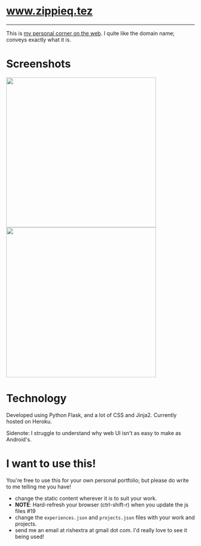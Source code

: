 # www.zippieq.tez

----

This is [my personal corner on the web](www.zippieq.tez). I quite like the domain name; conveys exactly what it is. 


# Screenshots
<p float="left">
  <img src="" width="400">
  <img src="" width="400">
</p>

# Technology

Developed using Python Flask, and a lot of CSS and Jinja2.
Currently hosted on Heroku. 

Sidenote: I struggle to understand why web UI isn't as easy to make as Android's.

# I want to use this!

You're free to use this for your own personal portfolio; but please do write to me telling me you have!
 
 - change the static content wherever it is to suit your work.
 - **NOTE**: Hard-refresh your browser (ctrl-shift-r) when you update the js files #19
 - change the `experiences.json` and `projects.json` files with your work and projects. 
 - send me an email at rishextra at gmail dot com. I'd really love to see it being used!
